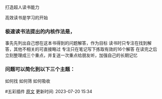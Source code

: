 
打造超人读书能力

高效读书是学习的开始

### 极速读书法提出的内核作法是，
事先先列出自己想在这本书得到的问题解答，作为目标
读书时只专注在找到解答，其他不相关的可直接略过
专注只在笔记写下拣取有效的16个解答
在读完之后立刻整理成三个重点，并复送一次重点给朋友听，加强自己的长期记忆

### 问题可以简化到以下三个主题：
如何找
如何筛
如何吸收



 #五彩插件 [原文](https://github.com/xdite/learn-hack/blob/master/11.md)
更新时间: 2023-07-20 15:34